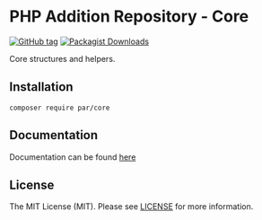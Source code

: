 # PHP Addition Repository - Core

[![GitHub tag](https://img.shields.io/github/v/tag/php-addition-repository/core)](https://github.com/php-addition-repository/core/tags)
[![Packagist Downloads](https://img.shields.io/packagist/dm/par/core)](https://packagist.org/packages/par/core)

Core structures and helpers.

## Installation

```
composer require par/core
```

## Documentation

Documentation can be found [here](https://php-addition-repository.github.io/namespaces/par-core.html)

## License

The MIT License (MIT). Please see [LICENSE](./LICENSE.md) for more information.
